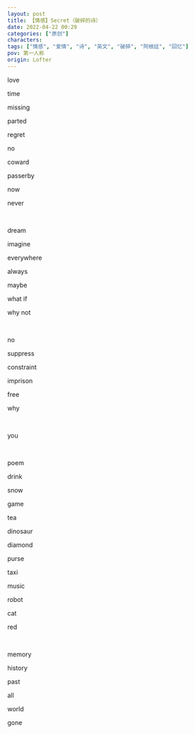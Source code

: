 ```yaml
---
layout: post
title: 【情感】Secret（破碎的诗）
date: 2022-04-22 00:29
categories: ["原创"]
characters: 
tags: ["情感", "爱情", "诗", "英文", "破碎", "阿根廷", "回忆"]
pov: 第一人称
origin: Lofter
---
```


love

time

missing

parted

regret

no

coward

passerby

now

never

<br>

dream

imagine

everywhere

always

maybe

what if

why not

<br>

no

suppress

constraint

imprison

free

why

<br>

you

<br>

poem

drink

snow

game

tea

dinosaur

diamond

purse

taxi

music

robot

cat

red

<br>

memory

history

past

all

world

gone
